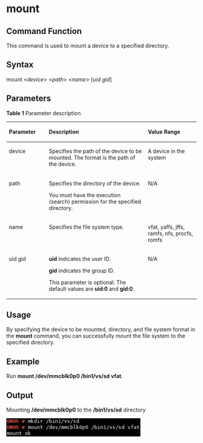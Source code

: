 # mount<a name="EN-US_TOPIC_0000001134006264"></a>

## Command Function<a name="section11631837182"></a>

This command is used to mount a device to a specified directory.

## Syntax<a name="section1697638111820"></a>

mount <_device_\> <_path_\> <_name_\> \[_uid gid_\]

## Parameters<a name="section1650151221819"></a>

**Table  1**  Parameter description

<a name="table1338mcpsimp"></a>
<table><thead align="left"><tr id="row1344mcpsimp"><th class="cellrowborder" valign="top" width="21%" id="mcps1.2.4.1.1"><p id="p1346mcpsimp"><a name="p1346mcpsimp"></a><a name="p1346mcpsimp"></a><strong id="b84913249612"><a name="b84913249612"></a><a name="b84913249612"></a>Parameter</strong></p>
</th>
<th class="cellrowborder" valign="top" width="52%" id="mcps1.2.4.1.2"><p id="p1348mcpsimp"><a name="p1348mcpsimp"></a><a name="p1348mcpsimp"></a><strong id="b1136292612616"><a name="b1136292612616"></a><a name="b1136292612616"></a>Description</strong></p>
</th>
<th class="cellrowborder" valign="top" width="27%" id="mcps1.2.4.1.3"><p id="p1350mcpsimp"><a name="p1350mcpsimp"></a><a name="p1350mcpsimp"></a><strong id="b4385271067"><a name="b4385271067"></a><a name="b4385271067"></a>Value Range</strong></p>
</th>
</tr>
</thead>
<tbody><tr id="row1351mcpsimp"><td class="cellrowborder" valign="top" width="21%" headers="mcps1.2.4.1.1 "><p id="p1353mcpsimp"><a name="p1353mcpsimp"></a><a name="p1353mcpsimp"></a>device</p>
</td>
<td class="cellrowborder" valign="top" width="52%" headers="mcps1.2.4.1.2 "><p id="p1355mcpsimp"><a name="p1355mcpsimp"></a><a name="p1355mcpsimp"></a>Specifies the path of the device to be mounted. The format is the path of the device.</p>
</td>
<td class="cellrowborder" valign="top" width="27%" headers="mcps1.2.4.1.3 "><p id="p1357mcpsimp"><a name="p1357mcpsimp"></a><a name="p1357mcpsimp"></a>A device in the system</p>
</td>
</tr>
<tr id="row1358mcpsimp"><td class="cellrowborder" valign="top" width="21%" headers="mcps1.2.4.1.1 "><p id="p1360mcpsimp"><a name="p1360mcpsimp"></a><a name="p1360mcpsimp"></a>path</p>
</td>
<td class="cellrowborder" valign="top" width="52%" headers="mcps1.2.4.1.2 "><p id="p1362mcpsimp"><a name="p1362mcpsimp"></a><a name="p1362mcpsimp"></a>Specifies the directory of the device.</p>
<p id="p1363mcpsimp"><a name="p1363mcpsimp"></a><a name="p1363mcpsimp"></a>You must have the execution (search) permission for the specified directory.</p>
</td>
<td class="cellrowborder" valign="top" width="27%" headers="mcps1.2.4.1.3 "><p id="p1365mcpsimp"><a name="p1365mcpsimp"></a><a name="p1365mcpsimp"></a>N/A</p>
</td>
</tr>
<tr id="row1366mcpsimp"><td class="cellrowborder" valign="top" width="21%" headers="mcps1.2.4.1.1 "><p id="p1368mcpsimp"><a name="p1368mcpsimp"></a><a name="p1368mcpsimp"></a>name</p>
</td>
<td class="cellrowborder" valign="top" width="52%" headers="mcps1.2.4.1.2 "><p id="p1370mcpsimp"><a name="p1370mcpsimp"></a><a name="p1370mcpsimp"></a>Specifies the file system type.</p>
</td>
<td class="cellrowborder" valign="top" width="27%" headers="mcps1.2.4.1.3 "><p id="p1372mcpsimp"><a name="p1372mcpsimp"></a><a name="p1372mcpsimp"></a>vfat, yaffs, jffs, ramfs, nfs, procfs, romfs</p>
</td>
</tr>
<tr id="row138821392219"><td class="cellrowborder" valign="top" width="21%" headers="mcps1.2.4.1.1 "><p id="p15883891213"><a name="p15883891213"></a><a name="p15883891213"></a>uid gid</p>
</td>
<td class="cellrowborder" valign="top" width="52%" headers="mcps1.2.4.1.2 "><p id="p158834917217"><a name="p158834917217"></a><a name="p158834917217"></a><strong id="b1647703019395"><a name="b1647703019395"></a><a name="b1647703019395"></a>uid</strong> indicates the user ID.</p>
<p id="p18500185615215"><a name="p18500185615215"></a><a name="p18500185615215"></a><strong id="b13341343114017"><a name="b13341343114017"></a><a name="b13341343114017"></a>gid</strong> indicates the group ID.</p>
<p id="p519052614387"><a name="p519052614387"></a><a name="p519052614387"></a>This parameter is optional. The default values are <strong id="b586915244111"><a name="b586915244111"></a><a name="b586915244111"></a>uid:0</strong> and <strong id="b1471656417"><a name="b1471656417"></a><a name="b1471656417"></a>gid:0</strong>.</p>
</td>
<td class="cellrowborder" valign="top" width="27%" headers="mcps1.2.4.1.3 "><p id="p178835919211"><a name="p178835919211"></a><a name="p178835919211"></a>N/A</p>
</td>
</tr>
</tbody>
</table>

## Usage<a name="section124541520171912"></a>

By specifying the device to be mounted, directory, and file system format in the  **mount**  command, you can successfully mount the file system to the specified directory.

## Example<a name="section7424625171917"></a>

Run  **mount /dev/mmcblk0p0 /bin1/vs/sd vfat**.

## Output<a name="section14757018116"></a>

Mounting  **/dev/mmcblk0p0**  to the  **/bin1/vs/sd**  directory

![](figure/en-us_image_0000001134008688.png)

